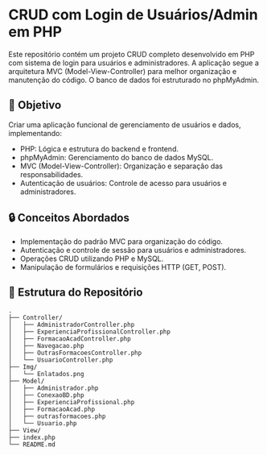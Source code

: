# CRUD com Login de Usuários/Admin em PHP

Este repositório contém um projeto CRUD completo desenvolvido em PHP com sistema de login para usuários e administradores. A aplicação segue a arquitetura MVC (Model-View-Controller) para melhor organização e manutenção do código. O banco de dados foi estruturado no phpMyAdmin.

## 🚀 Objetivo
Criar uma aplicação funcional de gerenciamento de usuários e dados, implementando:
- PHP: Lógica e estrutura do backend e frontend.
- phpMyAdmin: Gerenciamento do banco de dados MySQL.
- MVC (Model-View-Controller): Organização e separação das responsabilidades.
- Autenticação de usuários: Controle de acesso para usuários e administradores.

## 🔒 Conceitos Abordados
- Implementação do padrão MVC para organização do código.
- Autenticação e controle de sessão para usuários e administradores.
- Operações CRUD utilizando PHP e MySQL.
- Manipulação de formulários e requisições HTTP (GET, POST).

## 📂 Estrutura do Repositório

```plaintext
.
├── Controller/
│   ├── AdministradorController.php
│   ├── ExperienciaProfissionalController.php
│   ├── FormacaoAcadController.php
│   ├── Navegacao.php
│   ├── OutrasFormacoesController.php
│   └── UsuarioController.php
├── Img/
│   └── Enlatados.png
├── Model/
│   ├── Administrador.php
│   ├── ConexaoBD.php
│   ├── ExperienciaProfissional.php
│   ├── FormacaoAcad.php
│   ├── outrasformacoes.php
│   └── Usuario.php
├── View/
├── index.php
└── README.md
